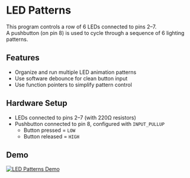 # LED Patterns

This program controls a row of 6 LEDs connected to pins 2–7.  
A pushbutton (on pin 8) is used to cycle through a sequence of 6 lighting patterns.

## Features

- Organize and run multiple LED animation patterns  
- Use software debounce for clean button input  
- Use function pointers to simplify pattern control  

## Hardware Setup

- LEDs connected to pins 2–7 (with 220Ω resistors)  
- Pushbutton connected to pin 8, configured with `INPUT_PULLUP`  
  - Button pressed = `LOW`  
  - Button released = `HIGH`  

## Demo

[![LED Patterns Demo](https://img.youtube.com/vi/aSmgeGWfAGg/hqdefault.jpg)](https://www.youtube.com/shorts/aSmgeGWfAGg)

